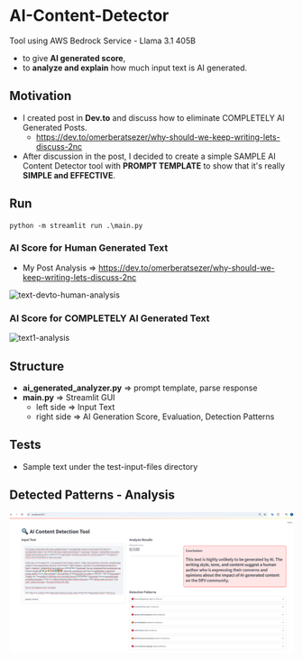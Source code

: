 # AI-Content-Detector
Tool using AWS Bedrock Service - Llama 3.1 405B
- to give **AI generated score**, 
- to **analyze and explain** how much input text is AI generated.

## Motivation
- I created post in **Dev.to** and discuss how to eliminate COMPLETELY AI Generated Posts. 
  - https://dev.to/omerberatsezer/why-should-we-keep-writing-lets-discuss-2nc
- After discussion in the post, I decided to create a simple SAMPLE AI Content Detector tool with **PROMPT TEMPLATE** to show that it's really **SIMPLE and EFFECTIVE**.

## Run
```shell
python -m streamlit run .\main.py
```

### AI Score for Human Generated Text
- My Post Analysis => https://dev.to/omerberatsezer/why-should-we-keep-writing-lets-discuss-2nc

![text-devto-human-analysis](https://github.com/omerbsezer/AI-Content-Detector/blob/main/gif/text-devto-human-analysis.gif)

### AI Score for COMPLETELY AI Generated Text
![text1-analysis](https://github.com/omerbsezer/AI-Content-Detector/blob/main/gif/text1-analysis.gif)

## Structure
- **ai_generated_analyzer.py** => prompt template, parse response
- **main.py** => Streamlit GUI
  - left side => Input Text
  - right side => AI Generation Score, Evaluation, Detection Patterns 

## Tests
- Sample text under the test-input-files directory

## Detected Patterns - Analysis

![mydevto-post-score-analysis](https://github.com/omerbsezer/AI-Content-Detector/blob/main/gif/mydevto-post-score-analysis.png)
